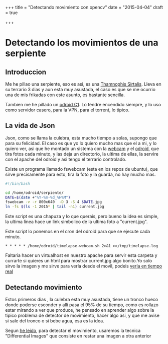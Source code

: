 +++
title = "Detectando movimiento con opencv"
date = "2015-04-04"
draft = true

+++


# Detectando los movimientos de una serpiente

## Introduccion

Me he pillao una serpiente, eso es asi, es una [Thamnophis Sirtalis][1]. Lleva en su terrario 3 dias y aun esta muy asustada, el caso es que se me ocurrio una de mis frikadas con este asunto, es bastante sencilla.

Tambien me he pillado un [odroid C1][2]. Lo tendre encendido siempre, y lo uso como servidor casero, para la VPN, para el torrent, lo tipico.

## La vida de Json

Json, como se llama la culebra, esta mucho tiempo a solas, supongo que para su felicidad. El caso es que yo lo quiero mucho mas que el a mi, y lo quiero ver, asi que he montado un sistema con la [webcam][3] y el [odroid][2], que tira fotos cada minuto, y las deja un directorio, la ultima de ellas, la servire con el apache del odroid y asi tengo el terrario controlado.

Existe un programa llamado fswebcam (esta en los repos de ubuntu), que sirve precisamente para esto, tira la foto y la guarda, no hay mucho mas.

```bash
#!/bin/bash

cd /home/odroid/serpiente/
DATE=$(date +"%Y-%m-%d_%H%M")
fswebcam -v -r 800x640  -D 3 -S 4 $DATE.jpg
ln -fs $(ls -1 2015* | tail -n1) current.jpg
```

Este script es una chapuza y lo que querais, pero bueno la idea es simple, la ultima linea hace un link simbolico de la ultima foto a "current.jpg".

Este script lo ponemos en el cron del odroid para que se ejecute cada minuto.

```
* * * * * /home/odroid/timelapse-webcam.sh 2>&1 >>/tmp/timelapse.log
```

Faltaria hacer un virtualhost en nuestro apache para servir esta carpeta y currarte si quieres un html para mostrar current.jpg algo bonito.Yo solo sirvo la imagen y me sirve para verla desde el movil, podeis [verla en tiempo real][4]

## Detectando movimiento

Estos primeros dias , la culebra esta muy asustada, tiene un tronco hueco donde poderse esconder y alli pasa el 95% de su tiempo, como es rollazo estar mirando a ver que produce, he pensado en aprender algo sobre la tipico problema de detector de movimiento, hacer algo asi, y que me avise si sale del tronco o si bebe agua, esa es la idea.

Segun [he leido][5], para detectar el movimiento, usaremos la tecnica "Differential Images" que consiste en restar una imagen a otra anterior


[1]: http://es.wikipedia.org/wiki/Thamnophis_sirtalis
[2]: http://www.hardkernel.com/main/products/prdt_info.php
[3]: http://www.trust.com/en/all-products/17676-elight-full-hd-1080p-webcam
[4]: http://casa.fabio.xyz/serpiente/current.jpg
[5]: https://blog.cedric.ws/opencv-simple-motion-detection
